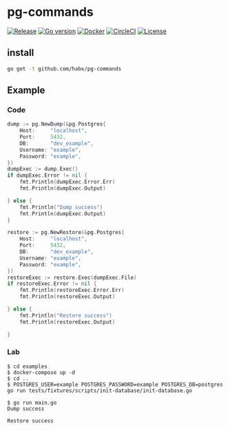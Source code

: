 # pg-commands

[![Release](https://img.shields.io/github/v/release/habx/pg-commands)](https://github.com/habx/pg-commands/releases/latest)
[![Go version](https://img.shields.io/github/go-mod/go-version/habx/pg-commands/dev)](https://golang.org/doc/devel/release.html)
[![Docker](https://img.shields.io/docker/pulls/habx/pg-commands)](https://hub.docker.com/r/habx/pg-commands)
[![CircleCI](https://img.shields.io/circleci/build/github/habx/pg-commands/dev)](https://app.circleci.com/pipelines/github/habx/pg-commands)
[![License](https://img.shields.io/github/license/habx/pg-commands)](/LICENSE)

## install

```bash
go get -t github.com/habx/pg-commands
```

## Example

### Code


```go
dump := pg.NewDump(&pg.Postgres{
    Host:     "localhost",
    Port:     5432,
    DB:       "dev_example",
    Username: "example",
    Password: "example",
})
dumpExec := dump.Exec()
if dumpExec.Error != nil {
    fmt.Println(dumpExec.Error.Err)
    fmt.Println(dumpExec.Output)

} else {
    fmt.Println("Dump success")
    fmt.Println(dumpExec.Output)
}

restore := pg.NewRestore(&pg.Postgres{
    Host:     "localhost",
    Port:     5432,
    DB:       "dev_example",
    Username: "example",
    Password: "example",
})
restoreExec := restore.Exec(dumpExec.File)
if restoreExec.Error != nil {
    fmt.Println(restoreExec.Error.Err)
    fmt.Println(restoreExec.Output)

} else {
    fmt.Println("Restore success")
    fmt.Println(restoreExec.Output)

}
```

### Lab

```
$ cd examples
$ docker-compose up -d
$ cd ..
$ POSTGRES_USER=example POSTGRES_PASSWORD=example POSTGRES_DB=postgres  go run tests/fixtures/scripts/init-database/init-database.go

$ go run main.go
Dump success

Restore success

```